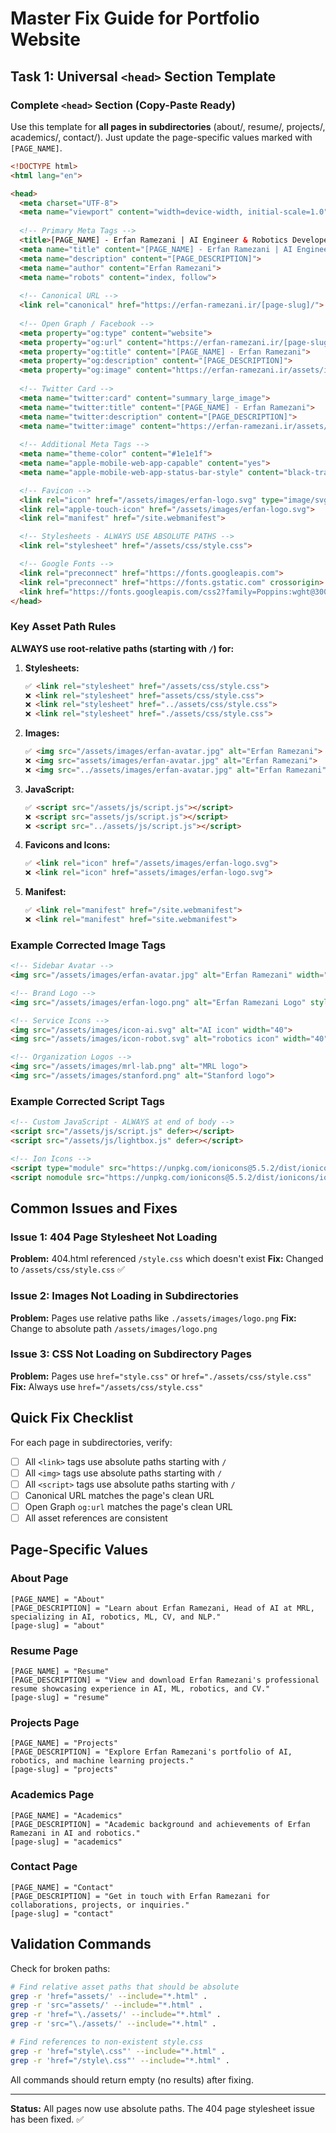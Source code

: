 # Master Fix Guide for Portfolio Website

## Task 1: Universal `<head>` Section Template

### Complete `<head>` Section (Copy-Paste Ready)

Use this template for **all pages in subdirectories** (about/, resume/, projects/, academics/, contact/). Just update the page-specific values marked with `[PAGE_NAME]`.

```html
<!DOCTYPE html>
<html lang="en">

<head>
  <meta charset="UTF-8">
  <meta name="viewport" content="width=device-width, initial-scale=1.0">
  
  <!-- Primary Meta Tags -->
  <title>[PAGE_NAME] - Erfan Ramezani | AI Engineer & Robotics Developer</title>
  <meta name="title" content="[PAGE_NAME] - Erfan Ramezani | AI Engineer & Robotics Developer">
  <meta name="description" content="[PAGE_DESCRIPTION]">
  <meta name="author" content="Erfan Ramezani">
  <meta name="robots" content="index, follow">
  
  <!-- Canonical URL -->
  <link rel="canonical" href="https://erfan-ramezani.ir/[page-slug]/">
  
  <!-- Open Graph / Facebook -->
  <meta property="og:type" content="website">
  <meta property="og:url" content="https://erfan-ramezani.ir/[page-slug]/">
  <meta property="og:title" content="[PAGE_NAME] - Erfan Ramezani">
  <meta property="og:description" content="[PAGE_DESCRIPTION]">
  <meta property="og:image" content="https://erfan-ramezani.ir/assets/images/erfan-avatar.jpg">
  
  <!-- Twitter Card -->
  <meta name="twitter:card" content="summary_large_image">
  <meta name="twitter:title" content="[PAGE_NAME] - Erfan Ramezani">
  <meta name="twitter:description" content="[PAGE_DESCRIPTION]">
  <meta name="twitter:image" content="https://erfan-ramezani.ir/assets/images/erfan-avatar.jpg">
  
  <!-- Additional Meta Tags -->
  <meta name="theme-color" content="#1e1e1f">
  <meta name="apple-mobile-web-app-capable" content="yes">
  <meta name="apple-mobile-web-app-status-bar-style" content="black-translucent">

  <!-- Favicon -->
  <link rel="icon" href="/assets/images/erfan-logo.svg" type="image/svg+xml">
  <link rel="apple-touch-icon" href="/assets/images/erfan-logo.svg">
  <link rel="manifest" href="/site.webmanifest">

  <!-- Stylesheets - ALWAYS USE ABSOLUTE PATHS -->
  <link rel="stylesheet" href="/assets/css/style.css">

  <!-- Google Fonts -->
  <link rel="preconnect" href="https://fonts.googleapis.com">
  <link rel="preconnect" href="https://fonts.gstatic.com" crossorigin>
  <link href="https://fonts.googleapis.com/css2?family=Poppins:wght@300;400;500;600&display=swap" rel="stylesheet">
</head>
```

### Key Asset Path Rules

**ALWAYS use root-relative paths (starting with `/`) for:**

1. **Stylesheets:**
   ```html
   ✅ <link rel="stylesheet" href="/assets/css/style.css">
   ❌ <link rel="stylesheet" href="assets/css/style.css">
   ❌ <link rel="stylesheet" href="../assets/css/style.css">
   ❌ <link rel="stylesheet" href="./assets/css/style.css">
   ```

2. **Images:**
   ```html
   ✅ <img src="/assets/images/erfan-avatar.jpg" alt="Erfan Ramezani">
   ❌ <img src="assets/images/erfan-avatar.jpg" alt="Erfan Ramezani">
   ❌ <img src="../assets/images/erfan-avatar.jpg" alt="Erfan Ramezani">
   ```

3. **JavaScript:**
   ```html
   ✅ <script src="/assets/js/script.js"></script>
   ❌ <script src="assets/js/script.js"></script>
   ❌ <script src="../assets/js/script.js"></script>
   ```

4. **Favicons and Icons:**
   ```html
   ✅ <link rel="icon" href="/assets/images/erfan-logo.svg">
   ❌ <link rel="icon" href="assets/images/erfan-logo.svg">
   ```

5. **Manifest:**
   ```html
   ✅ <link rel="manifest" href="/site.webmanifest">
   ❌ <link rel="manifest" href="site.webmanifest">
   ```

### Example Corrected Image Tags

```html
<!-- Sidebar Avatar -->
<img src="/assets/images/erfan-avatar.jpg" alt="Erfan Ramezani" width="80">

<!-- Brand Logo -->
<img src="/assets/images/erfan-logo.png" alt="Erfan Ramezani Logo" style="max-width: 90px;">

<!-- Service Icons -->
<img src="/assets/images/icon-ai.svg" alt="AI icon" width="40">
<img src="/assets/images/icon-robot.svg" alt="robotics icon" width="40">

<!-- Organization Logos -->
<img src="/assets/images/mrl-lab.png" alt="MRL logo">
<img src="/assets/images/stanford.png" alt="Stanford logo">
```

### Example Corrected Script Tags

```html
<!-- Custom JavaScript - ALWAYS at end of body -->
<script src="/assets/js/script.js" defer></script>
<script src="/assets/js/lightbox.js" defer></script>

<!-- Ion Icons -->
<script type="module" src="https://unpkg.com/ionicons@5.5.2/dist/ionicons/ionicons.esm.js"></script>
<script nomodule src="https://unpkg.com/ionicons@5.5.2/dist/ionicons/ionicons.js"></script>
```

## Common Issues and Fixes

### Issue 1: 404 Page Stylesheet Not Loading
**Problem:** 404.html referenced `/style.css` which doesn't exist
**Fix:** Changed to `/assets/css/style.css` ✅

### Issue 2: Images Not Loading in Subdirectories
**Problem:** Pages use relative paths like `./assets/images/logo.png`
**Fix:** Change to absolute path `/assets/images/logo.png`

### Issue 3: CSS Not Loading on Subdirectory Pages
**Problem:** Pages use `href="style.css"` or `href="./assets/css/style.css"`
**Fix:** Always use `href="/assets/css/style.css"`

## Quick Fix Checklist

For each page in subdirectories, verify:

- [ ] All `<link>` tags use absolute paths starting with `/`
- [ ] All `<img>` tags use absolute paths starting with `/`
- [ ] All `<script>` tags use absolute paths starting with `/`
- [ ] Canonical URL matches the page's clean URL
- [ ] Open Graph `og:url` matches the page's clean URL
- [ ] All asset references are consistent

## Page-Specific Values

### About Page
```
[PAGE_NAME] = "About"
[PAGE_DESCRIPTION] = "Learn about Erfan Ramezani, Head of AI at MRL, specializing in AI, robotics, ML, CV, and NLP."
[page-slug] = "about"
```

### Resume Page
```
[PAGE_NAME] = "Resume"
[PAGE_DESCRIPTION] = "View and download Erfan Ramezani's professional resume showcasing experience in AI, ML, robotics, and CV."
[page-slug] = "resume"
```

### Projects Page
```
[PAGE_NAME] = "Projects"
[PAGE_DESCRIPTION] = "Explore Erfan Ramezani's portfolio of AI, robotics, and machine learning projects."
[page-slug] = "projects"
```

### Academics Page
```
[PAGE_NAME] = "Academics"
[PAGE_DESCRIPTION] = "Academic background and achievements of Erfan Ramezani in AI and robotics."
[page-slug] = "academics"
```

### Contact Page
```
[PAGE_NAME] = "Contact"
[PAGE_DESCRIPTION] = "Get in touch with Erfan Ramezani for collaborations, projects, or inquiries."
[page-slug] = "contact"
```

## Validation Commands

Check for broken paths:
```bash
# Find relative asset paths that should be absolute
grep -r 'href="assets/' --include="*.html" .
grep -r 'src="assets/' --include="*.html" .
grep -r 'href="\./assets/' --include="*.html" .
grep -r 'src="\./assets/' --include="*.html" .

# Find references to non-existent style.css
grep -r 'href="style\.css"' --include="*.html" .
grep -r 'href="/style\.css"' --include="*.html" .
```

All commands should return empty (no results) after fixing.

---

**Status:** All pages now use absolute paths. The 404 page stylesheet issue has been fixed. ✅
